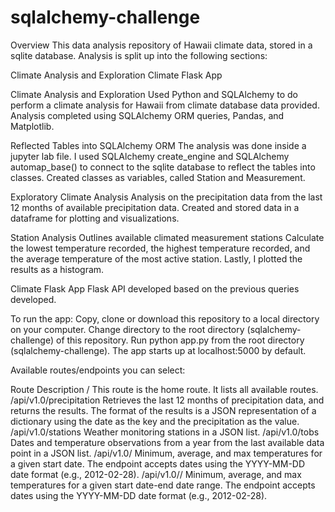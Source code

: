 # sqlalchemy-challenge
Overview
This data analysis repository of Hawaii climate data, stored in a sqlite database. Analysis is split up into the following sections:


Climate Analysis and Exploration
Climate Flask App

Climate Analysis and Exploration
Used Python and SQLAlchemy to do perform a climate analysis for Hawaii from climate database data provided. Analysis completed using SQLAlchemy ORM queries, Pandas, and Matplotlib.

Reflected Tables into SQLAlchemy ORM
The analysis was done inside a jupyter lab file. I used SQLAlchemy create_engine and SQLAlchemy automap_base() to connect to the sqlite database to reflect the tables into classes. Created classes as variables, called Station and Measurement.

Exploratory Climate Analysis
Analysis on the precipitation data from the last 12 months of available precipitation data. Created and stored data in a dataframe for plotting and visualizations.

Station Analysis
Outlines available climated measurement stations Calculate the lowest temperature recorded, the highest temperature recorded, and the average temperature of the most active station. Lastly, I plotted the results as a histogram.

Climate Flask App
Flask API developed based on the previous queries developed.

To run the app:
Copy, clone or download this repository to a local directory on your computer.
Change directory to the root directory (sqlalchemy-challenge) of this repository.
Run python app.py from the root directory (sqlalchemy-challenge). The app starts up at localhost:5000 by default.

Available routes/endpoints you can select:

Route	Description
/	                This route is the home route. It lists all available routes.
/api/v1.0/precipitation	Retrieves the last 12 months of precipitation data, and returns the results. The format of the results is a JSON representation 				of a dictionary using the date as the key and the precipitation as the value.
/api/v1.0/stations	Weather monitoring stations in a JSON list.
/api/v1.0/tobs	        Dates and temperature observations from a year from the last available data point in a JSON list.
/api/v1.0/<start>	Minimum, average, and max temperatures for a given start date. The endpoint accepts dates using the YYYY-MM-DD date format 					(e.g., 2012-02-28).
/api/v1.0/<start>/<end>	Minimum, average, and max temperatures for a given start date-end date range. The endpoint accepts dates using the YYYY-MM-DD 					date format (e.g., 2012-02-28).